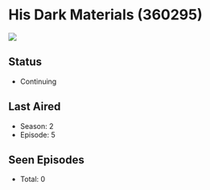 # His Dark Materials (360295)

<img src="https://dg31sz3gwrwan.cloudfront.net/poster/360295/1397288-0-optimized.jpg" />

## Status
* Continuing
## Last Aired
* Season: 2
* Episode: 5
## Seen Episodes
* Total: 0

